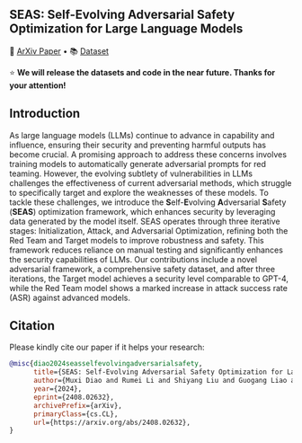 
## SEAS: Self-Evolving Adversarial Safety Optimization for Large Language Models</h2>

<p>
📃 <a href="https://arxiv.org/abs/2408.02632">ArXiv Paper</a>
  •
📚 <a href="">Dataset</a>
</p>


⭐ **We will release the datasets and code in the near future. Thanks for your attention!**

## Introduction
As large language models (LLMs) continue to advance in capability and influence, ensuring their security and preventing harmful outputs has become crucial. A promising approach to address these concerns involves training models to automatically generate adversarial prompts for red teaming. However, the evolving subtlety of vulnerabilities in LLMs challenges the effectiveness of current adversarial methods, which struggle to specifically target and explore the weaknesses of these models. To tackle these challenges, we introduce the **S**elf-**E**volving **A**dversarial **S**afety (**SEAS**) optimization framework, which enhances security by leveraging data generated by the model itself. SEAS operates through three iterative stages: Initialization, Attack, and Adversarial Optimization, refining both the Red Team and Target models to improve robustness and safety. This framework reduces reliance on manual testing and significantly enhances the security capabilities of LLMs. Our contributions include a novel adversarial framework, a comprehensive safety dataset, and after three iterations, the Target model achieves a security level comparable to GPT-4, while the Red Team model shows a marked increase in attack success rate (ASR) against advanced models. 

## Citation
Please kindly cite our paper if it helps your research:
```bibtex
@misc{diao2024seasselfevolvingadversarialsafety,
      title={SEAS: Self-Evolving Adversarial Safety Optimization for Large Language Models}, 
      author={Muxi Diao and Rumei Li and Shiyang Liu and Guogang Liao and Jingang Wang and Xunliang Cai and Weiran Xu},
      year={2024},
      eprint={2408.02632},
      archivePrefix={arXiv},
      primaryClass={cs.CL},
      url={https://arxiv.org/abs/2408.02632}, 
}
```
